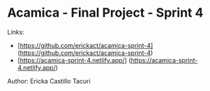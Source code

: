 # Acamica - Final Project - Sprint 4

Links:

- [https://github.com/erickact/acamica-sprint-4] (https://github.com/erickact/acamica-sprint-4)
- [https://acamica-sprint-4.netlify.app/] (https://acamica-sprint-4.netlify.app/)

Author: Ericka Castillo Tacuri
